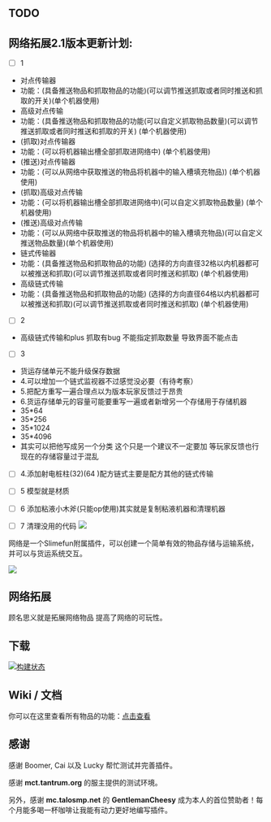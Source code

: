 ## TODO
## 网络拓展2.1版本更新计划:
- [ ] 1
- 对点传输器
- 功能：(具备推送物品和抓取物品的功能)(可以调节推送抓取或者同时推送和抓取的开关)(单个机器使用)
- 高级对点传输
- 功能：(具备推送物品和抓取物品的功能(可以自定义抓取物品数量)(可以调节推送抓取或者同时推送和抓取的开关) (单个机器使用)
- (抓取)对点传输器
- 功能：(可以将机器输出槽全部抓取进网络中) (单个机器使用)
- (推送)对点传输器
- 功能：(可以从网络中获取推送的物品将机器中的输入槽填充物品)) (单个机器使用)
- (抓取)高级对点传输
- 功能：(可以将机器输出槽全部抓取进网络中)(可以自定义抓取物品数量) (单个机器使用)                             
- (推送)高级对点传输
- 功能：(可以从网络中获取推送的物品将机器中的输入槽填充物品)(可以自定义推送物品数量)(单个机器使用)   
- 链式传输器
- 功能：(具备推送物品和抓取物品的功能) (选择的方向直径32格以内机器都可以被推送和抓取)(可以调节推送抓取或者同时推送和抓取) (单个机器使用)
- 高级链式传输
- 功能：(具备推送物品和抓取物品的功能) (选择的方向直径64格以内机器都可以被推送和抓取)(可以调节推送抓取或者同时推送和抓取) (单个机器使用)

- [ ] 2
- 高级链式传输和plus 抓取有bug 不能指定抓取数量 导致界面不能点击

- [ ] 3
- 货运存储单元不能升级保存数据
- 4.可以增加一个链式监视器不过感觉没必要（有待考察）
- 5.把配方重写一遍合理点以为版本玩家反馈过于昂贵
- 6.货运存储单元的容量可能要重写一遍或者新增另一个存储用于存储机器
- 35*64
- 35*256
- 35*1024
- 35*4096
- 其实可以把他写成另一个分类 这个只是一个建议不一定要加 等玩家反馈也行现在的存储容量过于混乱

- [ ] 4.添加射电桩柱(32)(64 )配方链式主要是配方其他的链式传输

- [ ] 5 模型就是材质

- [ ] 6 添加粘液小木斧(只能op使用)其实就是复制粘液机器和清理机器

- [ ] 7 清理没用的代码
![](https://cdn.jsdelivr.net/gh/SlimefunGuguProject/Networks@master/images/logo/logo_large.png)

网络是一个Slimefun附属插件，可以创建一个简单有效的物品存储与运输系统，并可以与货运系统交互。

![](https://cdn.jsdelivr.net/gh/SlimefunGuguProject/Networks@master/images/wiki/setup.png)

## 网络拓展
顾名思义就是拓展网络物品 提高了网络的可玩性。

## 下载

[![构建状态](https://builds.guizhanss.com/api/badge/SlimefunGuguProject/Networks/master/latest)](https://builds.guizhanss.com/SlimefunGuguProject/Networks/master)

## Wiki / 文档

你可以在这里查看所有物品的功能：[点击查看](https://slimefun-addons-wiki.guizhanss.cn/networks/)

## 感谢

感谢 Boomer, Cai 以及 Lucky 帮忙测试并完善插件。

感谢 **mct.tantrum.org** 的服主提供的测试环境。

另外，感谢 **mc.talosmp.net** 的 **GentlemanCheesy** 成为本人的首位赞助者！每个月能多喝一杯咖啡让我能有动力更好地编写插件。
